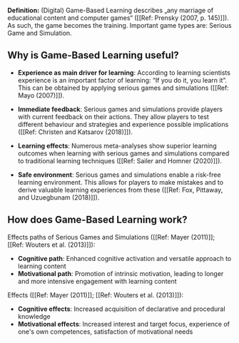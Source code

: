 **Definition:** (Digital) Game-Based Learning describes „any marriage of educational content and computer games“ ([[Ref: Prensky (2007, p. 145)]]). As such, the game becomes the training. Important game types are: Serious Game and Simulation.

## Why is Game-Based Learning useful?
- **Experience as main driver for learning**: According to learning scientists experience is an important factor of learning: “If you do it, you learn it”. This can be obtained by applying serious games and simulations ([[Ref: Mayo (2007)]]).

- **Immediate feedback**: Serious games and simulations provide players with current feedback on their actions. They allow players to test different behaviour and strategies and experience possible implications ([[Ref: Christen and Katsarov (2018)]]).

- **Learning effects**: Numerous meta-analyses show superior learning outcomes when learning with serious games and simulations compared to traditional learning techniques ([[Ref: Sailer and Homner (2020)]]).

- **Safe environment**: Serious games and simulations enable a risk-free learning environment. This allows for players to make mistakes and to derive valuable learning experiences from these ([[Ref: Fox, Pittaway, and Uzuegbunam (2018)]]).

## How does Game-Based Learning work?
Effects paths of Serious Games and Simulations ([[Ref: Mayer (2011)]]; [[Ref: Wouters et al. (2013)]]):
-   **Cognitive path**: Enhanced cognitive activation and versatile approach to learning content
-   **Motivational path**: Promotion of intrinsic motivation, leading to longer and more intensive engagement with learning content
    
Effects ([[Ref: Mayer (2011)]]; [[Ref: Wouters et al. (2013)]]):
-   **Cognitive effects**: Increased acquisition of declarative and procedural knowledge
-   **Motivational effects**: Increased interest and target focus, experience of one's own competences, satisfaction of motivational needs